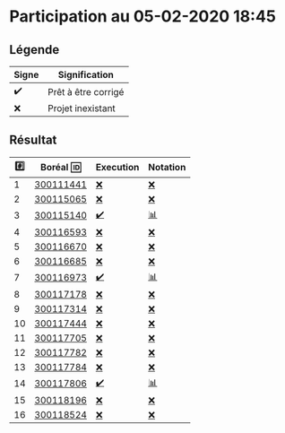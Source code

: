 # Participation au 05-02-2020 18:45

## Légende

| Signe              | Signification                 |
|--------------------|-------------------------------|
| :heavy_check_mark: | Prêt à être corrigé           |
| :x:                | Projet inexistant             |

## Résultat

|:hash:| Boréal :id:                | Execution          | Notation         |
|------|----------------------------|--------------------|------------------|
| 1 | [300111441](../b300111441.py) | [:x:](Execution.md#etudiant-300111441) | [:x:](Notation.md#etudiant-300111441) |
| 2 | [300115065](../b300115065.py) | [:x:](Execution.md#etudiant-300115065) | [:x:](Notation.md#etudiant-300115065) |
| 3 | [300115140](../b300115140.py) | [:heavy_check_mark:](Execution.md#etudiant-300115140) | [:bar_chart:](Notation.md#etudiant-300115140) |
| 4 | [300116593](../b300116593.py) | [:x:](Execution.md#etudiant-300116593) | [:x:](Notation.md#etudiant-300116593) |
| 5 | [300116670](../b300116670.py) | [:x:](Execution.md#etudiant-300116670) | [:x:](Notation.md#etudiant-300116670) |
| 6 | [300116685](../b300116685.py) | [:x:](Execution.md#etudiant-300116685) | [:x:](Notation.md#etudiant-300116685) |
| 7 | [300116973](../b300116973.py) | [:heavy_check_mark:](Execution.md#etudiant-300116973) | [:bar_chart:](Notation.md#etudiant-300116973) |
| 8 | [300117178](../b300117178.py) | [:x:](Execution.md#etudiant-300117178) | [:x:](Notation.md#etudiant-300117178) |
| 9 | [300117314](../b300117314.py) | [:x:](Execution.md#etudiant-300117314) | [:x:](Notation.md#etudiant-300117314) |
| 10 | [300117444](../b300117444.py) | [:x:](Execution.md#etudiant-300117444) | [:x:](Notation.md#etudiant-300117444) |
| 11 | [300117705](../b300117705.py) | [:x:](Execution.md#etudiant-300117705) | [:x:](Notation.md#etudiant-300117705) |
| 12 | [300117782](../b300117782.py) | [:x:](Execution.md#etudiant-300117782) | [:x:](Notation.md#etudiant-300117782) |
| 13 | [300117784](../b300117784.py) | [:x:](Execution.md#etudiant-300117784) | [:x:](Notation.md#etudiant-300117784) |
| 14 | [300117806](../b300117806.py) | [:heavy_check_mark:](Execution.md#etudiant-300117806) | [:bar_chart:](Notation.md#etudiant-300117806) |
| 15 | [300118196](../b300118196.py) | [:x:](Execution.md#etudiant-300118196) | [:x:](Notation.md#etudiant-300118196) |
| 16 | [300118524](../b300118524.py) | [:x:](Execution.md#etudiant-300118524) | [:x:](Notation.md#etudiant-300118524) |
